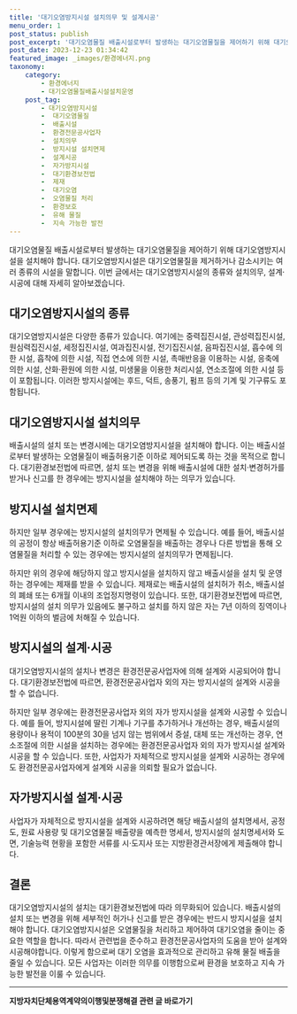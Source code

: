 ```yaml
---
title: '대기오염방지시설 설치의무 및 설계시공'
menu_order: 1
post_status: publish
post_excerpt: '대기오염물질 배출시설로부터 발생하는 대기오염물질을 제어하기 위해 대기오염방지시설을 설치해야 합니다. 대기오염방지시설은 대기오염물질을 제거하거나 감소시키는 여러 종류의 시설을 말합니다. 이번 글에서는 대기오염방지시설의 종류와 설치의무, 설계 시공에 대해 자세히 알아보겠습니다.'
post_date: 2023-12-23 01:34:42
featured_image: _images/환경에너지.png
taxonomy:
    category:
        - 환경에너지
        - 대기오염물질배출시설설치운영
    post_tag:
        - 대기오염방지시설
        -  대기오염물질
        -  배출시설
        -  환경전문공사업자
        -  설치의무
        -  방지시설 설치면제
        -  설계시공
        -  자가방지시설
        -  대기환경보전법
        -  제재
        -  대기오염
        -  오염물질 처리
        -  환경보호
        -  유해 물질
        -  지속 가능한 발전
---
```



대기오염물질 배출시설로부터 발생하는 대기오염물질을 제어하기 위해 대기오염방지시설을 설치해야 합니다. 대기오염방지시설은 대기오염물질을 제거하거나 감소시키는 여러 종류의 시설을 말합니다. 이번 글에서는 대기오염방지시설의 종류와 설치의무, 설계·시공에 대해 자세히 알아보겠습니다.

## 대기오염방지시설의 종류

대기오염방지시설은 다양한 종류가 있습니다. 여기에는 중력집진시설, 관성력집진시설, 원심력집진시설, 세정집진시설, 여과집진시설, 전기집진시설, 음파집진시설, 흡수에 의한 시설, 흡착에 의한 시설, 직접 연소에 의한 시설, 촉매반응을 이용하는 시설, 응축에 의한 시설, 산화·환원에 의한 시설, 미생물을 이용한 처리시설, 연소조절에 의한 시설 등이 포함됩니다. 이러한 방지시설에는 후드, 덕트, 송풍기, 펌프 등의 기계 및 기구류도 포함됩니다.

## 대기오염방지시설 설치의무

배출시설의 설치 또는 변경시에는 대기오염방지시설을 설치해야 합니다. 이는 배출시설로부터 발생하는 오염물질이 배출허용기준 이하로 제어되도록 하는 것을 목적으로 합니다. 대기환경보전법에 따르면, 설치 또는 변경을 위해 배출시설에 대한 설치·변경허가를 받거나 신고를 한 경우에는 방지시설을 설치해야 하는 의무가 있습니다.

## 방지시설 설치면제

하지만 일부 경우에는 방지시설의 설치의무가 면제될 수 있습니다. 예를 들어, 배출시설의 공정이 항상 배출허용기준 이하로 오염물질을 배출하는 경우나 다른 방법을 통해 오염물질을 처리할 수 있는 경우에는 방지시설의 설치의무가 면제됩니다.

하지만 위의 경우에 해당하지 않고 방지시설을 설치하지 않고 배출시설을 설치 및 운영하는 경우에는 제재를 받을 수 있습니다. 제재로는 배출시설의 설치허가 취소, 배출시설의 폐쇄 또는 6개월 이내의 조업정지명령이 있습니다. 또한, 대기환경보전법에 따르면, 방지시설의 설치 의무가 있음에도 불구하고 설치를 하지 않은 자는 7년 이하의 징역이나 1억원 이하의 벌금에 처해질 수 있습니다.

## 방지시설의 설계·시공

대기오염방지시설의 설치나 변경은 환경전문공사업자에 의해 설계와 시공되어야 합니다. 대기환경보전법에 따르면, 환경전문공사업자 외의 자는 방지시설의 설계와 시공을 할 수 없습니다.

하지만 일부 경우에는 환경전문공사업자 외의 자가 방지시설을 설계와 시공할 수 있습니다. 예를 들어, 방지시설에 딸린 기계나 기구를 추가하거나 개선하는 경우, 배출시설의 용량이나 용적이 100분의 30을 넘지 않는 범위에서 증설, 대체 또는 개선하는 경우, 연소조절에 의한 시설을 설치하는 경우에는 환경전문공사업자 외의 자가 방지시설 설계와 시공을 할 수 있습니다. 또한, 사업자가 자체적으로 방지시설을 설계와 시공하는 경우에도 환경전문공사업자에게 설계와 시공을 의뢰할 필요가 없습니다.

## 자가방지시설 설계·시공

사업자가 자체적으로 방지시설을 설계와 시공하려면 해당 배출시설의 설치명세서, 공정도, 원료 사용량 및 대기오염물질 배출량을 예측한 명세서, 방지시설의 설치명세서와 도면, 기술능력 현황을 포함한 서류를 시·도지사 또는 지방환경관서장에게 제출해야 합니다.

## 결론

대기오염방지시설의 설치는 대기환경보전법에 따라 의무화되어 있습니다. 배출시설의 설치 또는 변경을 위해 세부적인 허가나 신고를 받은 경우에는 반드시 방지시설을 설치해야 합니다. 대기오염방지시설은 오염물질을 처리하고 제어하여 대기오염을 줄이는 중요한 역할을 합니다. 따라서 관련법을 준수하고 환경전문공사업자의 도움을 받아 설계와 시공해야합니다. 이렇게 함으로써 대기 오염을 효과적으로 관리하고 유해 물질 배출을 줄일 수 있습니다. 모든 사업자는 이러한 의무를 이행함으로써 환경을 보호하고 지속 가능한 발전을 이룰 수 있습니다.
<!-- wp:separator -->
<hr class="wp-block-separator has-alpha-channel-opacity"/>
<!-- /wp:separator -->

<!-- wp:group {"backgroundColor":"base","layout":{"type":"constrained"}} -->
<div class="wp-block-group has-base-background-color has-background"><!-- wp:paragraph {"align":"center","fontSize":"medium"} -->
<p class="has-text-align-center has-large-font-size"><strong>지방자치단체용역계약의이행및분쟁해결 관련 글 바로가기</strong></p>
<!-- /wp:paragraph -->


<!-- wp:latest-posts
{"categories":[{"id":7295,"count":19,"description":"","link":"https://uknowlaw.com/category/%ec%a7%80%eb%b0%a9%ec%9e%90%ec%b9%98%eb%8b%a8%ec%b2%b4%ec%9a%a9%ec%97%ad%ea%b3%84%ec%95%bd%ec%9d%98%ec%9d%b4%ed%96%89%eb%b0%8f%eb%b6%84%ec%9f%81%ed%95%b4%ea%b2%b0/","name":"지방자치단체용역계약의이행및분쟁해결","slug":"지방자치단체용역계약의이행및분쟁해결","taxonomy":"category","parent":0,"meta":[],"_links":{"self":[{"href":"https://uknowlaw.com/wp-json/wp/v2/categories/7295"}],"collection":[{"href":"https://uknowlaw.com/wp-json/wp/v2/categories"}],"about":[{"href":"https://uknowlaw.com/wp-json/wp/v2/taxonomies/category"}],"wp:post_type":[{"href":"https://uknowlaw.com/wp-json/wp/v2/posts?categories=7295"}],"curies":[{"name":"wp","href":"https://api.w.org/{rel}","templated":true}]}}],"postsToShow":100,"excerptLength":28,"postLayout":"grid","columns":2,"featuredImageAlign":"left","featuredImageSizeSlug":"large","fontSize":"small"} /--></div>
<!-- /wp:group -->
